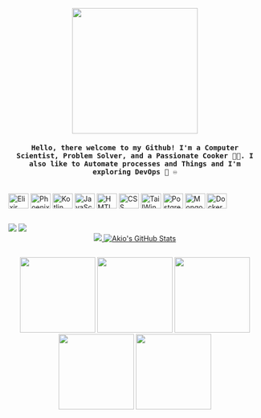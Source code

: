 <p align="center"><img width="250" src="https://media.giphy.com/media/zSz2KsgySmfjbb8NJS/giphy.gif"></p>

<h4 align="center"><samp> Hello, there welcome to my Github! I'm a Computer Scientist, Problem Solver, and a Passionate Cooker 👨‍🍳. I also like to Automate processes and Things and I'm exploring DevOps 🔧 ♾️ </samp></h4>

<!--
**AkioCode/akiocode** is a ✨ _special_ ✨ repository because its `README.md` (this file) appears on your GitHub profile.

Here are some ideas to get you started:

- 🔭 I’m currently working on ...
- 🌱 I’m currently learning Front-End with React
- 👯 I’m looking to collaborate on ...
- 🤔 I’m looking for help with ...
- 💬 Ask me about ...
- 📫 How to reach me: ...
- 😄 Pronouns: ...
- ⚡ Fun fact: ...
-->

<div style="display: inline_block"><br>
  <img align="center" alt="Elixir" height="30" width="40" src="https://cdn.jsdelivr.net/gh/devicons/devicon/icons/elixir/elixir-original.svg" />
  <img align="center" alt="Phoenix" height="30" width="40" src="https://cdn.jsdelivr.net/gh/devicons/devicon/icons/phoenix/phoenix-original.svg" />
  <img align="center" alt="Kotlin" height="30" width="40" src="https://cdn.jsdelivr.net/gh/devicons/devicon/icons/kotlin/kotlin-original.svg" />
  <img align="center" alt="JavaScript" height="30" width="40" src="https://cdn.jsdelivr.net/gh/devicons/devicon/icons/javascript/javascript-original.svg" />
  <img align="center" alt="HMTL" height="30" width="40" src="https://cdn.jsdelivr.net/gh/devicons/devicon/icons/html5/html5-original.svg"  />
  <img align="center" alt="CSS" height="30" width="40" src="https://cdn.jsdelivr.net/gh/devicons/devicon/icons/css3/css3-original.svg" />
  <img align="center" alt="TailWindCSS" height="30" width="40" src="https://cdn.jsdelivr.net/gh/devicons/devicon/icons/tailwindcss/tailwindcss-plain.svg" />
  <img align="center" alt="PostgreSQL" height="30" width="40" src="https://cdn.jsdelivr.net/gh/devicons/devicon/icons/postgresql/postgresql-original.svg" />
  <img align="center" alt="MongoDB" height="30" width="40" src="https://cdn.jsdelivr.net/gh/devicons/devicon/icons/mongodb/mongodb-original.svg" />
  <img align="center" alt="Docker" height="30" width="40" src="https://cdn.jsdelivr.net/gh/devicons/devicon/icons/docker/docker-original.svg" />
  
</div>

 ##
 
<div> 
  <a href = "mailto:akio2631@gmail.com"><img src="https://img.shields.io/badge/-Gmail-%23333?style=for-the-badge&logo=gmail&logoColor=white" target="_blank"></a>
  <a href="https://www.linkedin.com/in/rodrigo-otsuka-3b8813165" target="_blank"><img src="https://img.shields.io/badge/-LinkedIn-%230077B5?style=for-the-badge&logo=linkedin&logoColor=white" target="_blank"></a> 
</div>

<div align="center">
  <a href="https://github.com/AkioCode/AkioCode">
    <img src="https://github-readme-stats.vercel.app/api/top-langs/?username=AkioCode&&hide=jupyter%20notebook&theme=dracula&langs_count=3" />
  </a>
  <a href="https://github.com/AkioCode/AkioCode">
    <img src="https://github-readme-stats.vercel.app/api?username=AkioCode&show_icons=true&line_height=27&count_private=true&custom_title=Akio's%20Github%20Stats&theme=dracula" alt="Akio's GitHub Stats" />
  </a>
</div>

##

<p align="center">
  <img width="150" src="https://media.giphy.com/media/NPnCksChNWPn2/giphy.gif">
  <img width="150" src="https://media.giphy.com/media/PEG26dtbtF10k/giphy.gif">
  <img width="150" src="https://media.giphy.com/media/p5yoOL4u4Rv4Q/giphy.gif">
  <img width="150" src="https://media.giphy.com/media/c4PM2Dn8nhbMc/giphy.gif">
  <img width="150" src="https://media.giphy.com/media/14pl2GG4rYu2Hu/giphy.gif">
</p>
